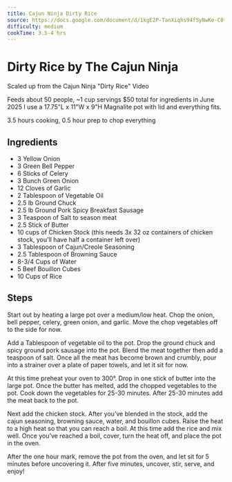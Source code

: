 ```yaml
---
title: Cajun Ninja Dirty Rice
source: https://docs.google.com/document/d/1kgE2P-TanXiqhs94fSyNwKe-C0-rpfP7cd3RZwgU4VM/edit?usp=drive_link
difficulty: medium
cookTime: 3.5-4 hrs
---
```


# Dirty Rice by The Cajun Ninja

Scaled up from the Cajun Ninja "Dirty Rice" Video
 
Feeds about 50 people, ~1 cup servings
$50 total for ingredients in June 2025
I use a 17.75"L x 11"W x 9"H Magnalite pot with lid and everything fits.
 
3.5 hours cooking, 0.5 hour prep to chop everything
 
## Ingredients

- 3 Yellow Onion
- 3 Green Bell Pepper
- 6 Sticks of Celery
- 3 Bunch Green Onion
- 12 Cloves of Garlic
- 2 Tablespoon of Vegetable Oil
- 2.5 lb Ground Chuck
- 2.5 lb Ground Pork Spicy Breakfast Sausage
- 3 Teaspoon of Salt to season meat
- 2.5 Stick of Butter
- 10 cups of Chicken Stock (this needs 3x 32 oz containers of chicken stock, you'll have half a container left over)
- 3 Tablespoon of Cajun/Creole Seasoning
- 2.5 Tablespoon of Browning Sauce
- 8-3/4 Cups of Water
- 5 Beef Bouillon Cubes
- 10 Cups of Rice

## Steps

Start out by heating a large pot over a medium/low heat.
Chop the onion, bell pepper, celery, green onion, and garlic. Move the chop vegetables off to the side for now.

Add a Tablespoon of vegetable oil to the pot.
Drop the ground chuck and spicy ground pork sausage into the pot.
Blend the meat together then add a teaspoon of salt.
Once all the meat has become brown and crumbly, pour into a strainer over a plate of paper towels, and let it sit for now.

At this time preheat your oven to 300°.
Drop in one stick of butter into the large pot.
Once the butter has melted, add the chopped vegetables to the pot.
Cook down the vegetables for 25-30 minutes.
After 25-30 minutes add the meat back to the pot.

Next add the chicken stock.
After you’ve blended in the stock, add the cajun seasoning, browning sauce, water, and bouillon cubes.
Raise the heat to a high heat so that you can reach a boil.
At this time add the rice and mix well.
Once you’ve reached a boil, cover, turn the heat off, and place the pot in the oven.

After the one hour mark, remove the pot from the oven, and let sit for 5 minutes before uncovering it.
After five minutes, uncover, stir, serve, and enjoy!
